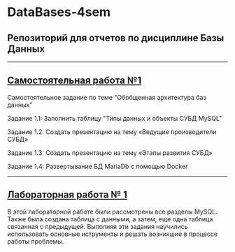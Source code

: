 # DataBases-4sem
## Репозиторий для отчетов по дисциплине Базы Данных
---
## [Самостоятельная работа №1](https://github.com/jamanuriyeva/DataBases-4sem/tree/75a1a6d7bfa0d8c1d244f034d8e98d545d2333fe/%D1%81%D0%B0%D0%BC%D0%BE%D1%81%D1%82%D0%BE%D1%8F%D1%82%D0%B5%D0%BB%D1%8C%D0%BD%D0%B0%D1%8F%20%D1%80%D0%B0%D0%B1%D0%BE%D1%82%D0%B0%20%E2%84%961)
Самостоятельное задание по теме "Обобщенная архитектура баз данных"

Задание 1.1:  Заполнить таблицу "Типы данных и объекты СУБД MySQL"

Задание 1.2:  Создать презентацию на тему «Ведущие производители СУБД»

Задание 1.3:  Создать презентацию на тему «Этапы развития СУБД»

Задание 1.4: Развертывание БД MariaDb с помощью Docker

---
##  [Лабораторная работа № 1](https://github.com/jamanuriyeva/4sem_DB/blob/2dd62b25c4d8f650b0173a98884e4f9e0f0de26e/%D0%9D%D1%83%D1%80%D0%B8%D0%B5%D0%B2%D0%B0%20%D0%94%D0%AD%20%D0%91%D0%94%20%D0%9B%D0%A0-1.pdf)
В этой лабораторной работе были рассмотрены все разделы MySQL. Также была создана таблица с данными, а затем, еще одна таблица связанная с предыдущей. Выполняя эти задания научились использовать основные иструменты и решать возникшие в процессе работы проблемы.

